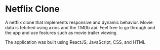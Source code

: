 <h1>Netflix Clone</h1>
<p>A netflix clone that implements responsive and dynamic behavior. Movie data is fetched using axios and the TMDb api. Feel free to go through and the app and use features such as movie trailer viewing.<p>

<p>The application was built using ReactJS, JavaScript, CSS, and HTML</p>




